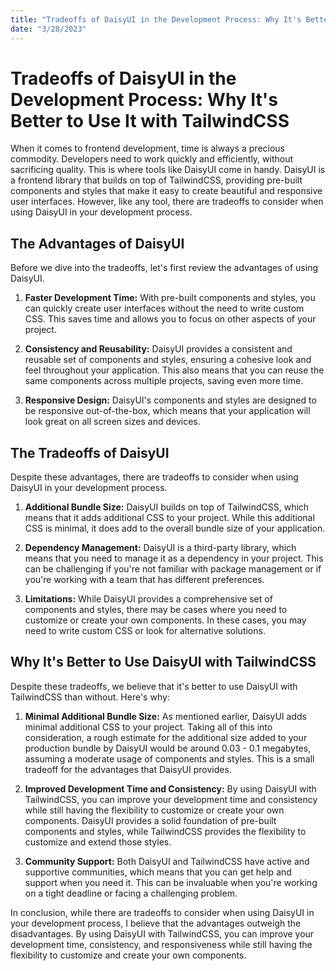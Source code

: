```yaml
---
title: "Tradeoffs of DaisyUI in the Development Process: Why It's Better to Use It with TailwindCSS"
date: "3/28/2023"
---
```


# Tradeoffs of DaisyUI in the Development Process: Why It's Better to Use It with TailwindCSS

When it comes to frontend development, time is always a precious commodity. Developers need to work quickly and efficiently, without sacrificing quality. This is where tools like DaisyUI come in handy. DaisyUI is a frontend library that builds on top of TailwindCSS, providing pre-built components and styles that make it easy to create beautiful and responsive user interfaces. However, like any tool, there are tradeoffs to consider when using DaisyUI in your development process.

## The Advantages of DaisyUI

Before we dive into the tradeoffs, let's first review the advantages of using DaisyUI.

1.  **Faster Development Time:** With pre-built components and styles, you can quickly create user interfaces without the need to write custom CSS. This saves time and allows you to focus on other aspects of your project.
    
2.  **Consistency and Reusability:** DaisyUI provides a consistent and reusable set of components and styles, ensuring a cohesive look and feel throughout your application. This also means that you can reuse the same components across multiple projects, saving even more time.
    
3.  **Responsive Design:** DaisyUI's components and styles are designed to be responsive out-of-the-box, which means that your application will look great on all screen sizes and devices.
    

## The Tradeoffs of DaisyUI

Despite these advantages, there are tradeoffs to consider when using DaisyUI in your development process.

1.  **Additional Bundle Size:** DaisyUI builds on top of TailwindCSS, which means that it adds additional CSS to your project. While this additional CSS is minimal, it does add to the overall bundle size of your application.
    
2.  **Dependency Management:** DaisyUI is a third-party library, which means that you need to manage it as a dependency in your project. This can be challenging if you're not familiar with package management or if you're working with a team that has different preferences.
    
3.  **Limitations:** While DaisyUI provides a comprehensive set of components and styles, there may be cases where you need to customize or create your own components. In these cases, you may need to write custom CSS or look for alternative solutions.
    

## Why It's Better to Use DaisyUI with TailwindCSS

Despite these tradeoffs, we believe that it's better to use DaisyUI with TailwindCSS than without. Here's why:

1.  **Minimal Additional Bundle Size:** As mentioned earlier, DaisyUI adds minimal additional CSS to your project. Taking all of this into consideration, a rough estimate for the additional size added to your production bundle by DaisyUI would be around 0.03 - 0.1 megabytes, assuming a moderate usage of components and styles. This is a small tradeoff for the advantages that DaisyUI provides.
    
2.  **Improved Development Time and Consistency:** By using DaisyUI with TailwindCSS, you can improve your development time and consistency while still having the flexibility to customize or create your own components. DaisyUI provides a solid foundation of pre-built components and styles, while TailwindCSS provides the flexibility to customize and extend those styles.
    
3.  **Community Support:** Both DaisyUI and TailwindCSS have active and supportive communities, which means that you can get help and support when you need it. This can be invaluable when you're working on a tight deadline or facing a challenging problem.
    

In conclusion, while there are tradeoffs to consider when using DaisyUI in your development process, I believe that the advantages outweigh the disadvantages. By using DaisyUI with TailwindCSS, you can improve your development time, consistency, and responsiveness while still having the flexibility to customize and create your own components.